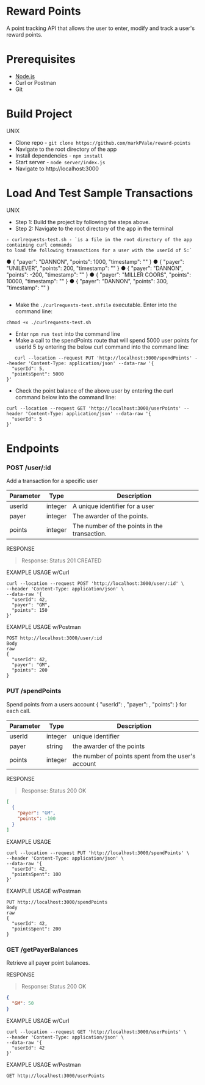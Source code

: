 # Reward Points
A point tracking API that allows the user to enter, modify and track a user's reward points.

# Prerequisites
- [Node.js](https://nodejs.org/en/)
- Curl or Postman
- Git

# Build Project
 UNIX
 - Clone repo - `git clone https://github.com/markPVale/reward-points`
 - Navigate to the root directory of the app
 - Install dependencies - `npm install`
 - Start server - `node server/index.js`
 - Navigate to http://localhost:3000

# Load And Test Sample Transactions
 UNIX
 - Step 1: Build the project by following the steps above.
 - Step 2: Navigate to the root directory of the app in the terminal
 ```
 - curlrequests-test.sh - `is a file in the root directory of the app containing curl commands
 to load the following transactions for a user with the userId of 5:`
 ```
● { "payer": "DANNON", "points": 1000, "timestamp": "<most recent timestamp>" }
● { "payer": "UNILEVER", "points": 200, "timestamp": "<second oldest timestamp>" }
● { "payer": "DANNON", "points": -200, "timestamp": "<third oldest timestamp>" }
● { "payer": "MILLER COORS", "points": 10000, "timestamp": "<second most recent timestamp>" }
● { "payer": "DANNON", "points": 300, "timestamp": "<oldest timestamp>" }
```
```
 - Make the `./curlrequests-test.shfile` executable. Enter into the command line:
 ```
 chmod +x ./curlrequests-test.sh
 ```
 - Enter `npm run test` into the command line
 - Make a call to the spendPoints route that will spend 5000 user points for userId 5 
 by entering the below curl command into the command line: 
```
   curl --location --request PUT 'http://localhost:3000/spendPoints' --header 'Content-Type: application/json' --data-raw '{
  "userId": 5,
  "pointsSpent": 5000
}'
```
 - Check the point balance of the above user by entering the curl command below into the 
 command line:
 
```
curl --location --request GET 'http://localhost:3000/userPoints' --header 'Content-Type: application/json' --data-raw '{
  "userId": 5 
}'
```

# Endpoints
### POST /user/:id
Add a transaction for a specific user

Parameter |   Type   | Description
----------|----------|------------
userId    | integer  | A unique identifier for a user
payer     | integer  | The awarder of the points.
points    | integer  | The number of the points in the transaction.

RESPONSE
> Response: Status 201 CREATED

EXAMPLE USAGE w/Curl
```
curl --location --request POST 'http://localhost:3000/user/:id' \
--header 'Content-Type: application/json' \
--data-raw '{
  "userId": 42,
  "payer": "GM",
  "points": 150
}'
```

EXAMPLE USAGE w/Postman
```
POST http://localhost:3000/user/:id
Body
raw
{
  "userId": 42,
  "payer": "GM",
  "points": 200
}
```

### PUT /spendPoints
Spend points from a users account { "userId": <integer>, "payer": <string>, "points": <integer> } for each call.

Parameter |   Type  | Description
----------|---------|------------
userId    | integer | unique identifier
payer     | string  | the awarder of the points
points    | integer | the number of points spent from the user's account

RESPONSE
> Response: Status 200 OK
```json
[
  {
    "payer": "GM",
    "points": -100
  }
]
```

EXAMPLE USAGE
```
curl --location --request PUT 'http://localhost:3000/spendPoints' \
--header 'Content-Type: application/json' \
--data-raw '{
  "userId": 42,
  "pointsSpent": 100
}'

```
EXAMPLE USAGE w/Postman
```
PUT http://localhost:3000/spendPoints
Body
raw
{
  "userId": 42,
  "pointsSpent": 200
}
```

### GET /getPayerBalances
Retrieve all payer point balances.

RESPONSE
> Response: Status 200 OK
```json
{
  "GM": 50
}
```

EXAMPLE USAGE w/Curl
```
curl --location --request GET 'http://localhost:3000/userPoints' \
--header 'Content-Type: application/json' \
--data-raw '{
  "userId": 42
}'

```

EXAMPLE USAGE w/Postman
```
GET http://localhost:3000/userPoints
```



